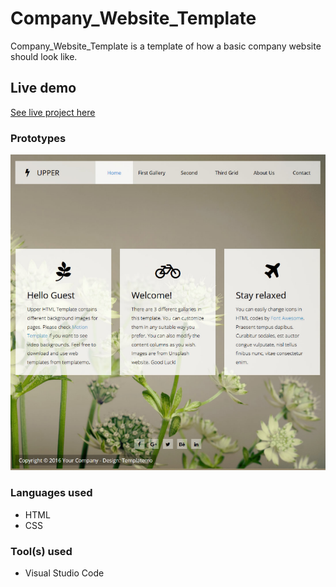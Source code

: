 # Company_Website_Template
Company_Website_Template is a template of how a basic company website should look like.

## Live demo
[See live project here](https://raw.githack.com/Elotachukwu/Company_Website_Template/main/index.html)

### Prototypes
![These are the prototypes used.](/assets/images/Classwork.png "This is the prototype of the landing page design used for the Company_Website_Template.")

### Languages used
* HTML
* CSS

### Tool(s) used
* Visual Studio Code